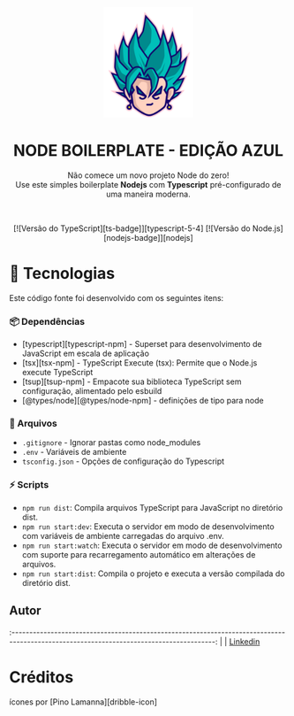 <div align="center">

  <img src="./.github/assets/blue-saiyan-bg.png" alt="Logo" height="200">
  <h1 align="center"><strong>NODE BOILERPLATE - EDIÇÃO AZUL</strong></h1>
  <p align="center">
    Não comece um novo projeto Node do zero!<br> Use este simples boilerplate <b>Nodejs</b> com <b>Typescript</b> pré-configurado de uma maneira moderna.
  </p>

</div>

<br />


  <!-- Badges -->
<div align="center">
  
  [![Versão do TypeScript][ts-badge]][typescript-5-4]
  [![Versão do Node.js][nodejs-badge]][nodejs]

</div>

# 🚀 Tecnologias

Este código fonte foi desenvolvido com os seguintes itens:

### 📦 Dependências

- [typescript][typescript-npm] - Superset para desenvolvimento de JavaScript em escala de aplicação
- [tsx][tsx-npm] - TypeScript Execute (tsx): Permite que o Node.js execute TypeScript
- [tsup][tsup-npm] - Empacote sua biblioteca TypeScript sem configuração, alimentado pelo esbuild
- [@types/node][@types/node-npm] - definições de tipo para node

### 📄 Arquivos

- `.gitignore` - Ignorar pastas como node_modules
- `.env` - Variáveis de ambiente
- `tsconfig.json` - Opções de configuração do Typescript

### ⚡ Scripts

- `npm run dist`: Compila arquivos TypeScript para JavaScript no diretório dist.
- `npm run start:dev`: Executa o servidor em modo de desenvolvimento com variáveis de ambiente carregadas do arquivo .env.
- `npm run start:watch`: Executa o servidor em modo de desenvolvimento com suporte para recarregamento automático em alterações de arquivos.
- `npm run start:dist`: Compila o projeto e executa a versão compilada do diretório dist.

## Autor

:---------------------------------------------------------------------------------------------------------------------------------------: |
|                                            [Linkedin](www.linkedin.com/in/devjosue)
# Créditos

ícones por [Pino Lamanna][dribble-icon]

